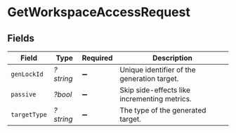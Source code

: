 # GetWorkspaceAccessRequest


## Fields

| Field                                        | Type                                         | Required                                     | Description                                  |
| -------------------------------------------- | -------------------------------------------- | -------------------------------------------- | -------------------------------------------- |
| `genLockId`                                  | *?string*                                    | :heavy_minus_sign:                           | Unique identifier of the generation target.  |
| `passive`                                    | *?bool*                                      | :heavy_minus_sign:                           | Skip side-effects like incrementing metrics. |
| `targetType`                                 | *?string*                                    | :heavy_minus_sign:                           | The type of the generated target.            |